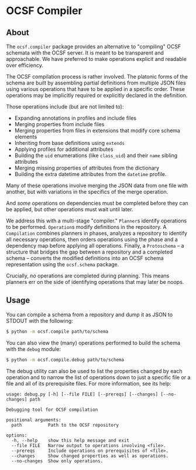 # OCSF Compiler

## About

The `ocsf.compiler` package provides an alternative to "compiling" OCSF schemata
with the OCSF server. It is meant to be transparent and approachable. We have
preferred to make operations explicit and readable over efficiency.

The OCSF compilation process is rather involved. The platonic forms of the
schema are built by assembling partial definitions from multiple JSON files
using various operations that have to be applied in a specific order. These
operations may be implicitly required or explicitly declared in the definition.

Those operations include (but are not limited to):

- Expanding annotations in profiles and include files
- Merging properties from include files
- Merging properties from files in extensions that modify core schema elements
- Inheriting from base definitions using `extends`
- Applying profiles for additional attributes
- Building the `uid` enumerations (like `class_uid`) and their `name` sibling attributes
- Merging missing properties of attributes from the dictionary
- Building the extra datetime attributes from the `datetime` profile.

Many of these operations involve merging the JSON data from one file with
another, but with variations in the specifics of the merge operation.

And _some_ operations on dependencies must be completed before they can be
applied, but other operations must wait until later.

We address this with a multi-stage "compiler." `Planner`s identify operations to
be performed. `Operation`s modify definitions in the repository. A `Compilation`
combines planners in phases, analyzes a repository to identify all necessary
operations, then orders operations using the phase and a dependency map before
applying all operations. Finally, a `Protoschema` – a structure that bridges the
gap between a repository and a completed schema – converts the modified
definitions into an OCSF schema representation using the `ocsf.schema` package.

Crucially, _no_ operations are completed during planning. This means planners
err on the side of identifying operations that may later be noops.

## Usage

You can compile a schema from a repository and dump it as JSON to STDOUT with the following:

```sh
$ python -m ocsf.compile path/to/schema
```

You can also view the (many) operations performed to build the schema with the `debug` module:

```sh
$ python -m ocsf.compile.debug path/to/schema
```

The debug utility can also be used to list the properties changed by each operation and to narrow the list of operations down to just a specific file or a file and all of its prerequisite files. For more information, see its help:

```
usage: debug.py [-h] [--file FILE] [--prereqs] [--changes] [--no-changes] path

Debugging tool for OCSF compilation

positional arguments:
  path          Path to the OCSF repository

options:
  -h, --help    show this help message and exit
  --file FILE   Narrow output to operations involving <file>.
  --prereqs     Include operations on prerequisites of <file>.
  --changes     Show changed properties as well as operations.
  --no-changes  Show only operations.
```